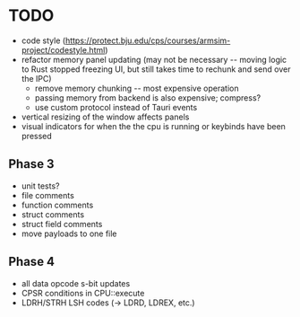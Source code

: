 # TODO

- code style (https://protect.bju.edu/cps/courses/armsim-project/codestyle.html)
- refactor memory panel updating (may not be necessary -- moving logic to Rust stopped freezing UI, but still takes time to rechunk and send over the IPC)
  - remove memory chunking -- most expensive operation
  - passing memory from backend is also expensive; compress?
  - use custom protocol instead of Tauri events
- vertical resizing of the window affects panels
- visual indicators for when the the cpu is running or keybinds have been pressed

## Phase 3

- unit tests?
- file comments
- function comments
- struct comments
- struct field comments
- move payloads to one file

## Phase 4
- all data opcode s-bit updates
- CPSR conditions in CPU::execute
- LDRH/STRH LSH codes (-> LDRD, LDREX, etc.)